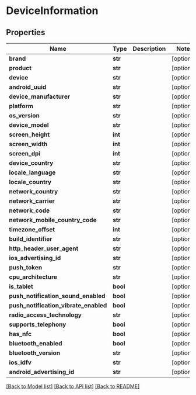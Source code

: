 # DeviceInformation

## Properties
Name | Type | Description | Notes
------------ | ------------- | ------------- | -------------
**brand** | **str** |  | [optional] 
**product** | **str** |  | [optional] 
**device** | **str** |  | [optional] 
**android_uuid** | **str** |  | [optional] 
**device_manufacturer** | **str** |  | [optional] 
**platform** | **str** |  | [optional] 
**os_version** | **str** |  | [optional] 
**device_model** | **str** |  | [optional] 
**screen_height** | **int** |  | [optional] 
**screen_width** | **int** |  | [optional] 
**screen_dpi** | **int** |  | [optional] 
**device_country** | **str** |  | [optional] 
**locale_language** | **str** |  | [optional] 
**locale_country** | **str** |  | [optional] 
**network_country** | **str** |  | [optional] 
**network_carrier** | **str** |  | [optional] 
**network_code** | **str** |  | [optional] 
**network_mobile_country_code** | **str** |  | [optional] 
**timezone_offset** | **int** |  | [optional] 
**build_identifier** | **str** |  | [optional] 
**http_header_user_agent** | **str** |  | [optional] 
**ios_advertising_id** | **str** |  | [optional] 
**push_token** | **str** |  | [optional] 
**cpu_architecture** | **str** |  | [optional] 
**is_tablet** | **bool** |  | [optional] 
**push_notification_sound_enabled** | **bool** |  | [optional] 
**push_notification_vibrate_enabled** | **bool** |  | [optional] 
**radio_access_technology** | **str** |  | [optional] 
**supports_telephony** | **bool** |  | [optional] 
**has_nfc** | **bool** |  | [optional] 
**bluetooth_enabled** | **bool** |  | [optional] 
**bluetooth_version** | **str** |  | [optional] 
**ios_idfv** | **str** |  | [optional] 
**android_advertising_id** | **str** |  | [optional] 

[[Back to Model list]](../README.md#documentation-for-models) [[Back to API list]](../README.md#documentation-for-api-endpoints) [[Back to README]](../README.md)


